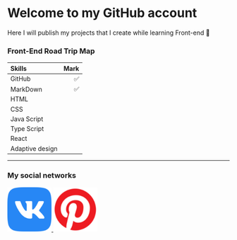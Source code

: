 # Welcome to my GitHub account

Here I will publish my projects that I create while learning Front-end 📖  

### Front-End Road Trip Map

Skills | Mark
:------|----:
GitHub|✅
MarkDown|✅
HTML|
CSS|
Java Script|
Type Script|
React|
Adaptive design|

***
### My social networks

<p align="left">
  <a href="https://vk.com/id377592112" target="_blank">
    <img src="/vk_5968835.png" alt="VK" width="100" height="100"/>
  </a>
  <a href="https://pin.it/6MWY5bV43" target="_blank">
    <img src="/social_12942242 (1).png" alt="Pinterest" width="100" height="100"/>
  </a>
</p>